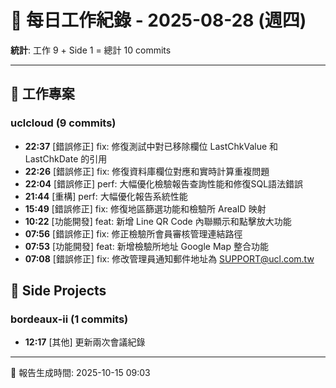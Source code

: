 # 📅 每日工作紀錄 - 2025-08-28 (週四)

**統計**: 工作 9 + Side 1 = 總計 10 commits

---

## 💼 工作專案

### uclcloud (9 commits)

- **22:37** [錯誤修正] fix: 修復測試中對已移除欄位 LastChkValue 和 LastChkDate 的引用
- **22:26** [錯誤修正] fix: 修復資料庫欄位對應和實時計算重複問題
- **22:04** [錯誤修正] perf: 大幅優化檢驗報告查詢性能和修復SQL語法錯誤
- **21:44** [重構] perf: 大幅優化報告系統性能
- **15:49** [錯誤修正] fix: 修復地區篩選功能和檢驗所 AreaID 映射
- **10:22** [功能開發] feat: 新增 Line QR Code 內聯顯示和點擊放大功能
- **07:56** [錯誤修正] fix: 修正檢驗所會員審核管理連結路徑
- **07:53** [功能開發] feat: 新增檢驗所地址 Google Map 整合功能
- **07:08** [錯誤修正] fix: 修改管理員通知郵件地址為 SUPPORT@ucl.com.tw

## 🎨 Side Projects

### bordeaux-ii (1 commits)

- **12:17** [其他] 更新兩次會議紀錄

---

📅 報告生成時間: 2025-10-15 09:03
